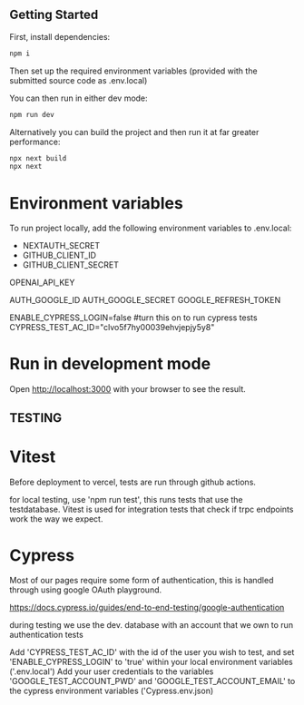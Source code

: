 ## Getting Started

First, install dependencies:
```bash
npm i
```
Then set up the required environment variables (provided with the submitted source code as .env.local)

You can then run in either dev mode:
```bash
npm run dev
```
Alternatively you can build the project and then run it at far greater performance:
```bash
npx next build
npx next
```
# Environment variables
To run project locally, add the following environment variables to .env.local:
- NEXTAUTH_SECRET
- GITHUB_CLIENT_ID
- GITHUB_CLIENT_SECRET

OPENAI_API_KEY

AUTH_GOOGLE_ID
AUTH_GOOGLE_SECRET
GOOGLE_REFRESH_TOKEN

ENABLE_CYPRESS_LOGIN=false #turn this on to run cypress tests
CYPRESS_TEST_AC_ID="clvo5f7hy00039ehvjepjy5y8"
# Run in development mode
Open [http://localhost:3000](http://localhost:3000) with your browser to see the result.

## TESTING

# Vitest

Before deployment to vercel, tests are run through github actions. 

for local testing, use 'npm run test', this runs tests that use the testdatabase. 
Vitest is used for integration tests that check if trpc endpoints work the way we expect.

# Cypress

Most of our pages require some form of authentication, this is handled through using google OAuth playground.

https://docs.cypress.io/guides/end-to-end-testing/google-authentication

during testing we use the dev. database with an account that we own to run authentication tests

Add 'CYPRESS_TEST_AC_ID' with the id of the user you wish to test, and set 'ENABLE_CYPRESS_LOGIN' to 'true' within your local environment variables ('.env.local')
Add your user credentials to the variables 'GOOGLE_TEST_ACCOUNT_PWD' and 'GOOGLE_TEST_ACCOUNT_EMAIL' to the cypress environment variables ('Cypress.env.json)
